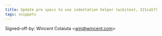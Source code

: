 ```yaml
---
title: Update pre specs to use indentation helper (wikitext, 221ca57)
tags: snippets
---
```


Signed-off-by: Wincent Colaiuta &lt;win@wincent.com&gt;
